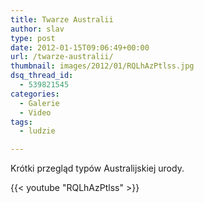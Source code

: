 ```yaml
---
title: Twarze Australii
author: slav
type: post
date: 2012-01-15T09:06:49+00:00
url: /twarze-australii/
thumbnail: images/2012/01/RQLhAzPtlss.jpg
dsq_thread_id:
  - 539821545
categories:
  - Galerie
  - Video
tags:
  - ludzie

---
```

Krótki przegląd typów Australijskiej urody.

<!--more-->
{{< youtube "RQLhAzPtlss" >}}